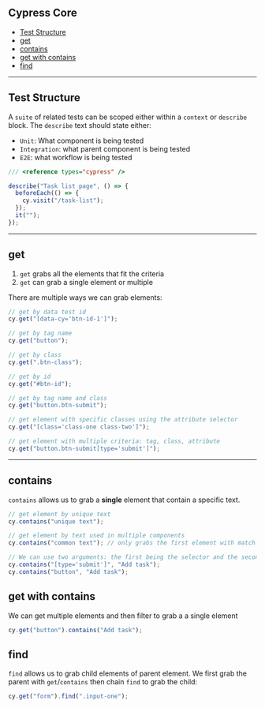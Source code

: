 ## Cypress Core

- [Test Structure](#Test-Structure)
- [get](#get)
- [contains](#contains)
- [get with contains](#get-with-contains)
- [find](#find)

---

## Test Structure

A `suite` of related tests can be scoped either within a `context` or `describe` block.
The `describe` text should state either:

- `Unit`: What component is being tested
- `Integration`: what parent component is being tested
- `E2E`: what workflow is being tested

```js
/// <reference types="cypress" />

describe("Task list page", () => {
  beforeEach(() => {
    cy.visit("/task-list");
  });
  it("");
});
```

---

## get

1. `get` grabs all the elements that fit the criteria
2. `get` can grab a single element or multiple

There are multiple ways we can grab elements:

```js
// get by data test id
cy.get("[data-cy='btn-id-1']");

// get by tag name
cy.get("button");

// get by class
cy.get(".btn-class");

// get by id
cy.get("#btn-id");

// get by tag name and class
cy.get("button.btn-submit");

// get element with specific classes using the attribute selector
cy.get("[class='class-one class-two']");

// get element with multiple criteria: tag, class, attribute
cy.get("button.btn-submit[type='submit']");
```

---

## contains

`contains` allows us to grab a **single** element that contain a specific text.

```js
// get element by unique text
cy.contains("unique text");

// get element by text used in multiple components
cy.contains("common text"); // only grabs the first element with match

// We can use two arguments: the first being the selector and the second being the element text
cy.contains("[type='submit']", "Add task");
cy.contains("button", "Add task");
```

## get with contains

We can get multiple elements and then filter to grab a a single element

```js
cy.get("button").contains("Add task");
```

## find

`find` allows us to grab child elements of parent element. We first grab the parent with `get`/`contains` then chain `find` to grab the child:

```js
cy.get("form").find(".input-one");
```
